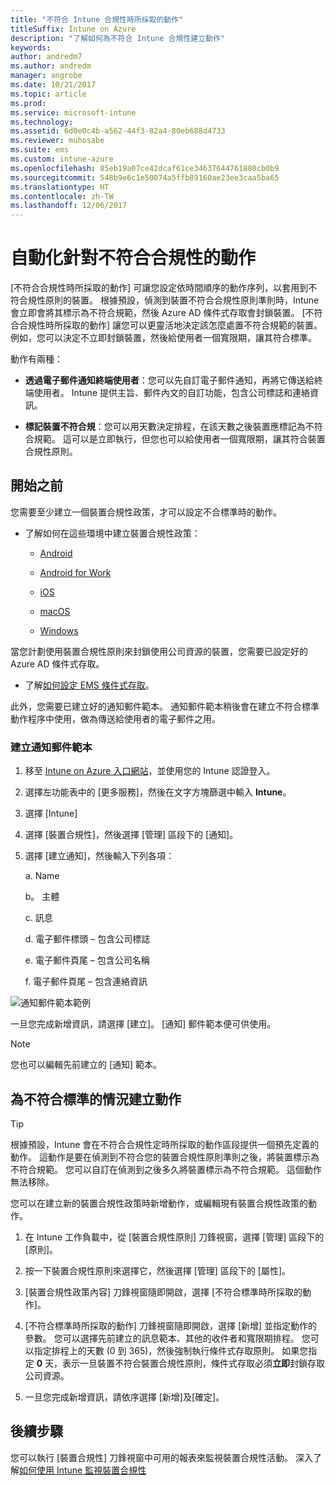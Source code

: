```yaml
---
title: "不符合 Intune 合規性時所採取的動作"
titleSuffix: Intune on Azure
description: "了解如何為不符合 Intune 合規性建立動作"
keywords: 
author: andredm7
ms.author: andredm
manager: angrobe
ms.date: 10/21/2017
ms.topic: article
ms.prod: 
ms.service: microsoft-intune
ms.technology: 
ms.assetid: 6d0e0c4b-a562-44f3-82a4-80eb688d4733
ms.reviewer: muhosabe
ms.suite: ems
ms.custom: intune-azure
ms.openlocfilehash: 85eb19a07ce42dcaf61ce34637644761880cb0b9
ms.sourcegitcommit: 548b9e6c1e50074a5ffb89160ae23ee3caa5ba65
ms.translationtype: HT
ms.contentlocale: zh-TW
ms.lasthandoff: 12/06/2017
---
```

# <a name="automate-actions-for-noncompliance"></a>自動化針對不符合合規性的動作

[不符合合規性時所採取的動作] 可讓您設定依時間順序的動作序列，以套用到不符合規性原則的裝置。 根據預設，偵測到裝置不符合合規性原則準則時，Intune 會立即會將其標示為不符合規範，然後 Azure AD 條件式存取會封鎖裝置。 [不符合合規性時所採取的動作] 讓您可以更靈活地決定該怎麼處置不符合規範的裝置。 例如，您可以決定不立即封鎖裝置，然後給使用者一個寬限期，讓其符合標準。

動作有兩種：

-   **透過電子郵件通知終端使用者**：您可以先自訂電子郵件通知，再將它傳送給終端使用者。 Intune 提供主旨、郵件內文的自訂功能，包含公司標誌和連絡資訊。

-   **標記裝置不符合規**：您可以用天數決定排程，在該天數之後裝置應標記為不符合規範。 這可以是立即執行，但您也可以給使用者一個寬限期，讓其符合裝置合規性原則。

## <a name="before-you-begin"></a>開始之前

您需要至少建立一個裝置合規性政策，才可以設定不合標準時的動作。

-   了解如何在這些環境中建立裝置合規性政策：

    -   [Android](compliance-policy-create-android.md)

    -   [Android for Work](compliance-policy-create-android-for-work.md)

    -   [iOS](compliance-policy-create-ios.md)
    
    -   [macOS](compliance-policy-create-mac-os.md)

    -   [Windows](compliance-policy-create-windows.md)

當您計劃使用裝置合規性原則來封鎖使用公司資源的裝置，您需要已設定好的 Azure AD 條件式存取。

- 了解[如何設定 EMS 條件式存取](https://docs.microsoft.com/azure/active-directory/active-directory-conditional-access)。

此外，您需要已建立好的通知郵件範本。 通知郵件範本稍後會在建立不符合標準動作程序中使用，做為傳送給使用者的電子郵件之用。

### <a name="to-create-a-notification-message-template"></a>建立通知郵件範本

1. 移至 [Intune on Azure 入口網站](https://portal.azure.com)，並使用您的 Intune 認證登入。

2. 選擇左功能表中的 [更多服務]，然後在文字方塊篩選中輸入 **Intune**。

3. 選擇 [Intune]

4. 選擇 [裝置合規性]，然後選擇 [管理] 區段下的 [通知]。

5. 選擇 [建立通知]，然後輸入下列各項：

    a.  Name

    b。  主體

    c.  訊息

    d.  電子郵件標頭 – 包含公司標誌

    e.  電子郵件頁尾 – 包含公司名稱

    f.  電子郵件頁尾 – 包含連絡資訊

![通知郵件範本範例](./media/actionsfornoncompliance-1.PNG)

一旦您完成新增資訊，請選擇 [建立]。 [通知] 郵件範本便可供使用。

> [!NOTE] 
> 您也可以編輯先前建立的 [通知] 範本。

## <a name="to-create-actions-for-non-compliance"></a>為不符合標準的情況建立動作

> [!TIP]
> 根據預設，Intune 會在不符合合規性定時所採取的動作區段提供一個預先定義的動作。 這動作是要在偵測到不符合您的裝置合規性原則準則之後，將裝置標示為不符合規範。 您可以自訂在偵測到之後多久將裝置標示為不符合規範。 這個動作無法移除。

您可以在建立新的裝置合規性政策時新增動作，或編輯現有裝置合規性政策的動作。

1.  在 Intune 工作負載中，從 [裝置合規性原則] 刀鋒視窗，選擇 [管理] 區段下的 [原則]。

2.  按一下裝置合規性原則來選擇它，然後選擇 [管理] 區段下的 [屬性]。

3.  [裝置合規性政策內容] 刀鋒視窗隨即開啟，選擇 [不符合標準時所採取的動作]。

4.  [不符合標準時所採取的動作] 刀鋒視窗隨即開啟，選擇 [新增] 並指定動作的參數。 您可以選擇先前建立的訊息範本、其他的收件者和寬限期排程。 您可以指定排程上的天數 (0 到 365)，然後強制執行條件式存取原則。 如果您指定 **0** 天，表示一旦裝置不符合裝置合規性原則，條件式存取必須**立即**封鎖存取公司資源。

5.  一旦您完成新增資訊，請依序選擇 [新增]及[確定]。

## <a name="next-steps"></a>後續步驟

您可以執行 [裝置合規性] 刀鋒視窗中可用的報表來監視裝置合規性活動。 深入了解[如何使用 Intune 監視裝置合規性](device-compliance-monitor.md)


